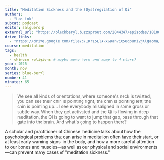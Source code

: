 ```yaml
---
title: "Meditation Sickness and the (Dys)regulation of Qi"
authors:
  - "Leo Lok"
subcat: podcast
editor: salguero-p
external_url: "https://blackberyl.buzzsprout.com/2044347/episodes/18100769-meditation-sickness-and-the-dys-regulation-of-qi"
drive_links:
  - "https://drive.google.com/file/d/1RrI5ElA-xGDan7i658qbuMi2jXlgaoma/view?usp=drivesdk"
course: meditation
tags:
  - health
  - chinese-religions # maybe move here and bump to 4 stars?
year: 2025
month: nov
series: blue-beryl
number: 41
minutes: 65
---
```


> We see all kinds of orientations, where someone's neck is twisted, you can see their chin is pointing right, the chin is pointing left, the chin is pointing up... I see everybody misaligned in some gross or subtle way.
When they get activated and the Qi is flowing in deep meditation, the Qi is going to want to jump that gap, pass through that gate into the brain.
And what's going to happen there?

A scholar and practitioner of Chinese medicine talks about how the psychological problems that can arise in meditation often have their start, or at least early warning signs, in the body, and how a more careful attention to our bones and muscles—as well as our physical and social environments—can prevent many cases of "meditation sickness."

